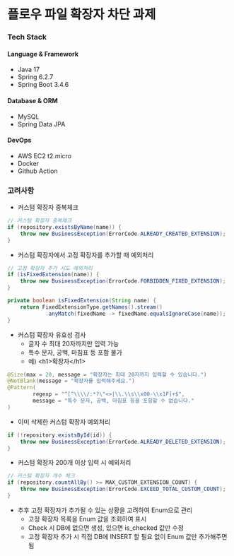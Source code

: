 # 플로우 파일 확장자 차단 과제

### Tech Stack
#### Language & Framework
- Java 17
- Spring 6.2.7
- Spring Boot 3.4.6

#### Database & ORM
- MySQL
- Spring Data JPA

#### DevOps
- AWS EC2 t2.micro
- Docker
- Github Action

### 고려사항
- 커스텀 확장자 중복체크
```java
// 커스텀 확장자 중복체크
if (repository.existsByName(name)) {
    throw new BusinessException(ErrorCode.ALREADY_CREATED_EXTENSION);
}
```
- 커스텀 확장자에서 고정 확장자를 추가할 때 예외처리
```java
// 고정 확장자 추가 시도 예외처리
if (isFixedExtension(name)) {
    throw new BusinessException(ErrorCode.FORBIDDEN_FIXED_EXTENSION);
}

private boolean isFixedExtension(String name) {
    return FixedExtensionType.getNames().stream()
            .anyMatch(fixedName -> fixedName.equalsIgnoreCase(name));
}
```
- 커스텀 확장자 유효성 검사
  - 글자 수 최대 20자까지만 입력 가능 
  - 특수 문자, 공백, 마침표 등 포함 불가
  - 예) \<h1>확장자\</h1>
```java
@Size(max = 20, message = "확장자는 최대 20자까지 입력할 수 있습니다.")
@NotBlank(message = "확장자를 입력해주세요.")
@Pattern(
        regexp = "^[^\\\\/:*?\"<>|\\.\\s\\x00-\\x1F]+$",
        message = "특수 문자, 공백, 마침표 등을 포함할 수 없습니다."
)
```
- 이미 삭제한 커스텀 확장자 예외처리
```java
if (!repository.existsById(id)) {
    throw new BusinessException(ErrorCode.ALREADY_DELETED_EXTENSION);
}
```
- 커스텀 확장자 200개 이상 입력 시 예외처리
```java
// 커스텀 확장자 개수 체크
if (repository.countAllBy() >= MAX_CUSTOM_EXTENSION_COUNT) {
    throw new BusinessException(ErrorCode.EXCEED_TOTAL_CUSTOM_COUNT);
}
```
- 추후 고정 확장자가 추가될 수 있는 상황을 고려하여 Enum으로 관리
  - 고정 확장자 목록을 Enum 값을 조회하여 표시
  - Check 시 DB에 없으면 생성, 있으면 is_checked 값만 수정
  - 고정 확장자 추가 시 직접 DB에 INSERT 할 필요 없이 Enum 값만 추가해주면 됨